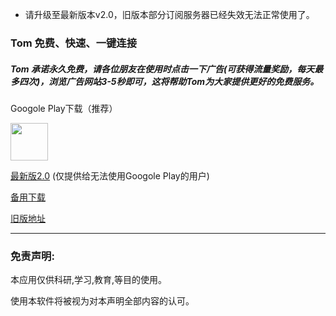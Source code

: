 * 请升级至最新版本v2.0，旧版本部分订阅服务器已经失效无法正常使用了。

### Tom 免费、快速、一键连接

##### Tom 承诺永久免费，请各位朋友在使用时点击一下广告(可获得流量奖励，每天最多四次)，浏览广告网站3-5秒即可，这将帮助Tom为大家提供更好的免费服务。

Googole Play下载（推荐）

<a href="https://play.google.com/store/apps/details?id=me.xhss.tomvpn" rel="nofollow"><img src="https://camo.githubusercontent.com/bdaf711a93d64d0bb5e5abfc346a8b84ea47f164/68747470733a2f2f706c61792e676f6f676c652e636f6d2f696e746c2f656e5f75732f6261646765732f696d616765732f67656e657269632f656e2d706c61792d62616467652e706e67" height="60" data-canonical-src="https://play.google.com/intl/en_us/badges/images/generic/en-play-badge.png" style="max-width:100%;"></a>

[最新版2.0](https://github.com/xhssme/tom/releases/download/v20/tom-v20.apk "下载地址") (仅提供给无法使用Googole Play的用户)

[备用下载](https://download.apkfiles.com/download/601250/tomvpn-1-6-0.apk?632331 "备用下载")

[旧版地址](https://github.com/xhssme/tom/releases/ "下载地址")

------------------------------------------------------------------ 

### 免责声明:

本应用仅供科研,学习,教育,等目的使用。

使用本软件将被视为对本声明全部内容的认可。
